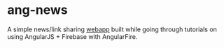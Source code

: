 ang-news
========

A simple news/link sharing [webapp](https://aninoy.github.io/ang-news/#/) built while going through tutorials on using AngularJS + Firebase with AngularFire.
